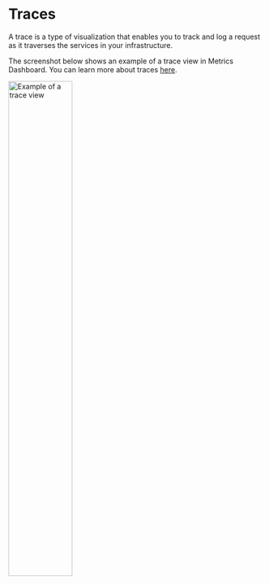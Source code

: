 # Traces

A trace is a type of visualization that enables you to track and log a request as it traverses the services in your infrastructure.

The screenshot below shows an example of a trace view in Metrics Dashboard. You can learn more about traces <a href="https://metrics-dashboard.com/docs/metrics-dashboard/latest/visualizations/traces/" target="_blank">here</a>.

<img height="50%" alt="Example of a trace view" src="https://metrics-dashboard.com/static/img/docs/explore/explore-trace-view-full-8-0.png">
